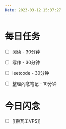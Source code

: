 ```yaml
---
Date: 2023-03-12 15:37:27
---
```


# 每日任务
- [ ] 阅读 - 30分钟
- [ ] 写作 - 30分钟
- [ ] leetcode - 30分钟
- [ ] 整理闪念笔记 - 10分钟


# 今日闪念
- [ ] [[搬瓦工VPS]]



